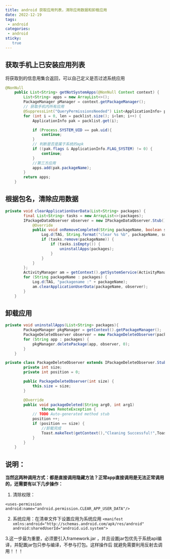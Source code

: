 ```yaml
---
title: android 获取应用列表，清除应用数据和卸载应用
date: 2022-12-19
tags:
 - android
categories: 
 - android
sticky: 
   true
---
```


## 获取手机上已安装应用列表

将获取到的信息用集合返回，可以自己定义是否过滤系统应用

```java
@NonNull
    public List<String> getNotSystemApps(@NonNull Context context) {
        List<String> apps = new ArrayList<>();
        PackageManager pManager = context.getPackageManager();
        // 获取手机内所有应用
        @SuppressLint("QueryPermissionsNeeded") List<ApplicationInfo> packlist = pManager.getInstalledApplications(PackageManager.GET_UNINSTALLED_PACKAGES );
        for (int i = 0, len = packlist.size(); i<len; i++) {
            ApplicationInfo pak = packlist.get(i);

            if (Process.SYSTEM_UID == pak.uid){
                continue;
            }
            // 判断是否是属于系统的apk
            if ((pak.flags & ApplicationInfo.FLAG_SYSTEM) != 0) {
                continue;
            }
            //第三方应用
            apps.add(pak.packageName);
        }
        return apps;
    }
```

## 根据包名，清除应用数据

```java
private void clearApplicationUserData(List<String> packages) {
        final List<String> tasks = new ArrayList<>(packages);
        IPackageDataObserver observer = new IPackageDataObserver.Stub() {
            @Override
            public void onRemoveCompleted(String packageName, boolean succeeded) throws RemoteException {
                Log.d(TAG, String.format("clear %s %b", packageName, succeeded));
                if (tasks.remove(packageName)) {
                    if (tasks.isEmpty()) {
                        uninstallApps(packages);
                    }
                }
            }
        };
        ActivityManager am = getContext().getSystemService(ActivityManager.class);
        for (String packageName : packages) {
            Log.d(TAG, "packagename :" + packageName);
            am.clearApplicationUserData(packageName, observer);
        }
    }
```

## 卸载应用

```java
private void uninstallApps(List<String> packages){
        PackageManager pkgManager = getContext().getPackageManager();
        PackageDeleteObserver observer = new PackageDeleteObserver(packages.size());
        for (String app : packages) {
            pkgManager.deletePackage(app, observer, 0);
        }
    }
```

```java
private class PackageDeleteObserver extends IPackageDeleteObserver.Stub {
        private int size;
        private int position = 0;

        public PackageDeleteObserver(int size) {
            this.size = size;
        }

        @Override
        public void packageDeleted(String arg0, int arg1)
                throws RemoteException {
            // TODO Auto-generated method stub
            position ++;
            if (position == size) {
          		//卸载完成
                Toast.makeText(getContext(),"Cleaning Successful!",Toast.LENGTH_SHORT).show();
            }
        }
    }
```

## **说明：**

**当然这两种调用方式：都是直接调用隐藏方法？正常app直接调用是无法正常调用的，还需要有以下几步操作：**

1. 清除权限：

`<uses-permission   android:name="android.permission.CLEAR_APP_USER_DATA"/>`

2. 系统应用：在清单文件下设置应用为系统应用
 `<manifest xmlns:android="http://schemas.android.com/apk/res/android"
        android:sharedUserId="android.uid.system">`

3.这一步最为重要，必须要引入framework.jar ，并且设置jar包优先于系统api编译，并配置jar包只参与编译，不参与打包。这样操作后 就避免需要利用反射去调用！！！
